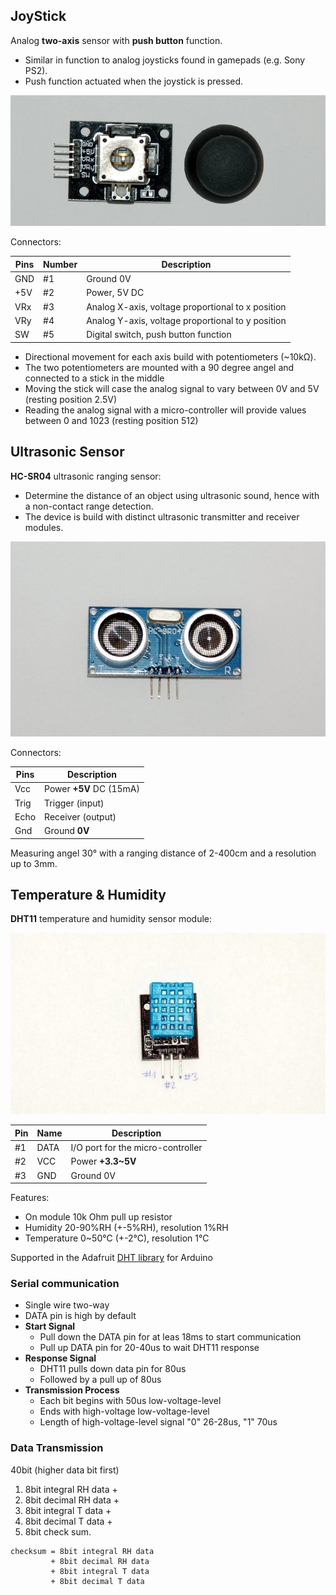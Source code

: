

## JoyStick

Analog **two-axis** sensor with **push button** function.

- Similar in function to analog joysticks found in gamepads (e.g. Sony PS2).
- Push function actuated when the joystick is pressed.

![joystick_module.jpg](joystick_module.jpg)

Connectors:

| Pins | Number | Description                                        |
|------|--------|----------------------------------------------------|
| GND  | #1     | Ground 0V                                          |
| +5V  | #2     | Power, 5V DC                                       |
| VRx  | #3     | Analog X-axis, voltage proportional to x position  |
| VRy  | #4     | Analog Y-axis, voltage proportional to y position  |
| SW   | #5     | Digital switch, push button function               |

- Directional movement for each axis build with potentiometers (~10kΩ).
- The two potentiometers are mounted with a 90 degree angel and connected to a stick in the middle
- Moving the stick will case the analog signal to vary between 0V and 5V (resting position 2.5V)
- Reading the analog signal with a micro-controller will provide values between 0 and 1023 (resting position 512)

## Ultrasonic Sensor

**HC-SR04** ultrasonic ranging sensor:

- Determine the distance of an object using ultrasonic sound, hence with a non-contact range detection.
- The device is build with distinct ultrasonic transmitter and receiver modules.

![ultrasonic_sensor.jpg](ultrasonic_sensor.jpg)

Connectors:

| Pins | Description                |
|------|----------------------------|
| Vcc  | Power **+5V** DC  (15mA)   |
| Trig | Trigger (input)            |
| Echo | Receiver (output)          |
| Gnd  | Ground **0V**              |

Measuring angel 30° with a ranging distance of 2-400cm and a resolution up to 3mm.

## Temperature & Humidity

**DHT11**  temperature and humidity sensor module:

![DHT 11](dht11.jpg)

| Pin | Name | Description                                  |
|-----|------|----------------------------------------------|
| #1  | DATA | I/O port for the micro-controller            |
| #2  | VCC  | Power **+3.3~5V**                            |
| #3  | GND  | Ground 0V                                    |

Features:

* On module 10k Ohm pull up resistor
* Humidity 20-90%RH (+-5%RH), resolution 1%RH
* Temperature 0~50℃ (+-2℃), resolution 1℃

Supported in the Adafruit [DHT library](https://github.com/adafruit/DHT-sensor-library) for Arduino

### Serial communication

* Single wire two-way
* DATA pin is high by default
* **Start Signal**
  - Pull down the DATA pin for at leas 18ms to start communication
  - Pull up DATA pin for 20-40us to wait DHT11 response
* **Response Signal**
  - DHT11 pulls down data pin for 80us
  - Followed by a pull up of 80us
* **Transmission Process**
  - Each bit begins with 50us low-voltage-level
  - Ends with high-voltage low-voltage-level
  - Length of high-voltage-level signal "0" 26-28us, "1" 70us

### Data Transmission

40bit (higher data bit first)

1. 8bit integral RH data +
2. 8bit decimal RH data +
3. 8bit integral T data +
4. 8bit decimal T data +
5. 8bit check sum.

```
checksum = 8bit integral RH data
         + 8bit decimal RH data
         + 8bit integral T data
         + 8bit decimal T data
```
